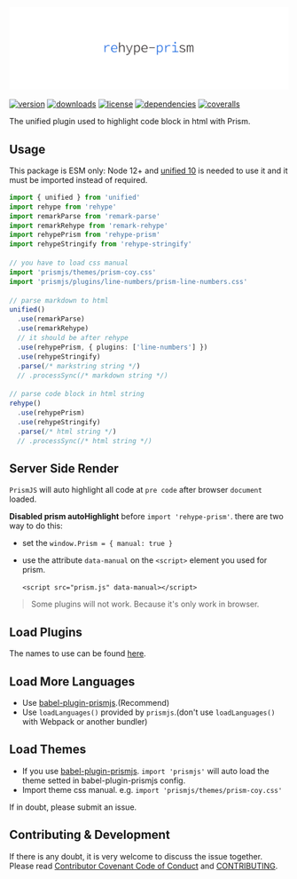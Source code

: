<!-- title -->
<p align="center" style="padding-top: 40px">
  <img src="./images/logo.svg?sanitize=true" alt="logo" />
</p>

<!-- <h1 align="center" style="text-align: center">REHYPE-PRISM</h1> -->
<!-- title -->

[![version](https://img.shields.io/npm/v/rehype-prism.svg?style=flat-square)](https://www.npmjs.com/package/rehype-prism)
[![downloads](https://img.shields.io/npm/dm/rehype-prism.svg?style=flat-square)](https://www.npmjs.com/package/rehype-prism)
[![license](https://img.shields.io/npm/l/rehype-prism.svg?style=flat-square)](https://www.npmjs.com/package/rehype-prism)
[![dependencies](https://img.shields.io/librariesio/github/Val-istar-Guo/rehype-prism.svg?style=flat-square)](https://www.npmjs.com/package/rehype-prism)
[![coveralls](https://img.shields.io/coveralls/github/Val-istar-Guo/rehype-prism.svg?style=flat-square)](https://coveralls.io/github/Val-istar-Guo/rehype-prism)

<!-- description -->
The unified plugin used to highlight code block in html with Prism.
<!-- description -->

## Usage

<!-- usage -->
This package is ESM only: Node 12+ and [unified 10](https://www.npmjs.com/package/unified) is needed to use it and it must be imported instead of required.

```typescript
import { unified } from 'unified'
import rehype from 'rehype'
import remarkParse from 'remark-parse'
import remarkRehype from 'remark-rehype'
import rehypePrism from 'rehype-prism'
import rehypeStringify from 'rehype-stringify'

// you have to load css manual
import 'prismjs/themes/prism-coy.css'
import 'prismjs/plugins/line-numbers/prism-line-numbers.css'

// parse markdown to html
unified()
  .use(remarkParse)
  .use(remarkRehype)
  // it should be after rehype
  .use(rehypePrism, { plugins: ['line-numbers'] })
  .use(rehypeStringify)
  .parse(/* markstring string */)
  // .processSync(/* markdown string */)

// parse code block in html string
rehype()
  .use(rehypePrism)
  .use(rehypeStringify)
  .parse(/* html string */)
  // .processSync(/* html string */)
```

## Server Side Render

`PrismJS` will auto highlight all code at `pre code` after browser `document` loaded.

**Disabled prism autoHighlight** before `import 'rehype-prism'`. there are two way to do this:

* set the `window.Prism = { manual: true }`
* use the attribute `data-manual` on the `<script>` element you used for prism.

  `<script src="prism.js" data-manual></script>`

> Some plugins will not work. Because it's only work in browser.

## Load Plugins

The names to use can be found [here](https://github.com/PrismJS/prism/tree/master/plugins).

## Load More Languages

* Use [babel-plugin-prismjs](https://www.npmjs.com/package/babel-plugin-prismjs).(Recommend)
* Use `loadLanguages()` provided by `prismjs`.(don't use `loadLanguages()` with Webpack or another bundler)

## Load Themes

* If you use [babel-plugin-prismjs](https://www.npmjs.com/package/babel-plugin-prismjs).
  `import 'prismjs'` will auto load the theme setted in babel-plugin-prismjs config.
* Import theme css manual. e.g. `import 'prismjs/themes/prism-coy.css'`

<!-- usage -->

<!-- addition -->
If in doubt, please submit an issue.
<!-- addition -->

## Contributing & Development

If there is any doubt, it is very welcome to discuss the issue together.
Please read [Contributor Covenant Code of Conduct](.github/CODE_OF_CONDUCT.md) and [CONTRIBUTING](.github/CONTRIBUTING.md).
